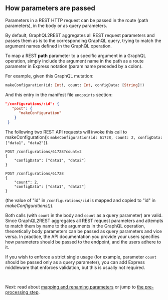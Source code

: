 ## How parameters are passed
Parameters in a REST HTTP request can be passed in the route (path parameters), in the body or as query parameters. 

By default, GraphQL2REST aggregates all REST request parameters and passes them as is to the corresponding GraphQL query, trying to match the argument names defined in the GraphQL operation.

To map a REST **path** parameter to a specific argument in a GraphQL operation, simply include the argument name in the path as a route parameter in Express notation (param name preceded by a colon).   

For example, given this GraphQL mutation:
```graphql 
makeConfiguration(id: Int!, count: Int, configData: [String]!) 
```
And this entry in the manifest file `endpoints` section:

```json
"/configurations/:id": {
   "post": {
      "makeConfiguration"
    }
 }
```
The following two REST API requests will invoke this call to makeConfiguration():
 `makeConfiguration(id: 61728, count: 2, configData: ["data1", "data2"]`).  

```
POST /configurations/61728?count=2
{
	"configData": ["data1", "data2"]
}
```
```
POST /configurations/61728
{
	"count": 2,
	"configData": ["data1", "data2"]
}
```
(the value of "id" in `/configurations/:id` is mapped and copied to "id" in *makeConfigurations()*).

Both calls (with `count` in the body and `count` as a query parameter) are valid. Since GraphQL2REST aggregates all REST request parameters and attempts to match them by name to the arguments in the GraphQL operation, theoretically body parameters can be passed as query parameters and vice versa. In practice, the API documentation you provide your users specifies how parameters should be passed to the endpoint, and the users adhere to it.

If you wish to enforce a strict single usage (for example, parameter `count` should be passed only as a query parameter), you can add  Express middleware that enforces validation, but this is usually not required. 

<br>

Next: read about [mapping and renaming parameters](Mapping%20and%20renaming%20parameters.md) or jump to [the pre-processing step](Pre-processing%20step.md).